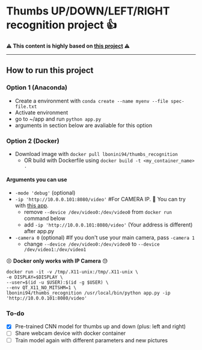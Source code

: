 # Thumbs UP/DOWN/LEFT/RIGHT recognition project :thumbsup: 
 
**:warning: This content is highly based on [this project](https://github.com/greatsharma/Thumb-Gestures-Detection) :warning:**   

---

## How to run this project

### Option 1 (Anaconda)

- Create a environment with `conda create --name myenv --file spec-file.txt`
- Activate environment
- go to ~/app and run `python app.py`
- arguments in section below are avaliable for this option

### Option 2 (Docker)

- Download image with `docker pull lbonini94/thumbs_recognition`
  - OR build with Dockerfile using `docker build -t <my_container_name> .`

#### Arguments you can use

- `-mode 'debug'` (optional)
- `-ip 'http://10.0.0.101:8080/video'` #For CAMERA IP. :calling: You can try with [this app](https://play.google.com/store/apps/details?id=com.pas.webcam&hl=pt).
  - remove `--device /dev/video0:/dev/video0` from `docker run` command below
  - add `-ip 'http://10.0.0.101:8080/video'` (Your address is different) after app.py 
- `-camera 0` (optional)  #If you don't use your main camera, pass `-camera 1`
  - change `--device /dev/video0:/dev/video0` to `--device /dev/video1:/dev/video1`

:persevere: **Docker only works with IP Camera** :sweat:

```
docker run -it -v /tmp/.X11-unix:/tmp/.X11-unix \
-e DISPLAY=$DISPLAY \
--user=$(id -u $USER):$(id -g $USER) \
--env QT_X11_NO_MITSHM=1 \
lbonini94/thumbs_recognition /usr/local/bin/python app.py -ip 'http://10.0.0.101:8080/video'
```

### To-do

- [x] Pre-trained CNN model for thumbs up and down (plus: left and right)
- [ ] Share webcam device with docker container 
- [ ] Train model again with different parameters and new pictures